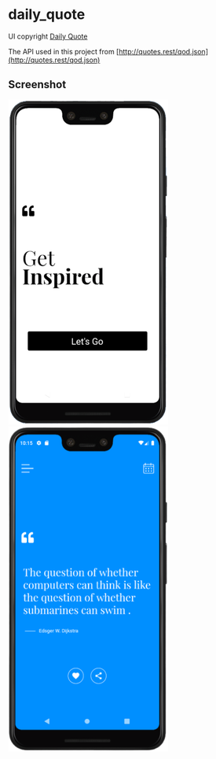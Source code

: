 # daily_quote

UI copyright [Daily Quote](https://www.uplabs.com/posts/daily-quote)

The API used in this project from [http://quotes.rest/qod.json](http://quotes.rest/qod.json)

## Screenshot

<img src="screenshot/capture1.png" width="326" height="661" > <img src="screenshot/capture2.png" width="326" height="661" >
